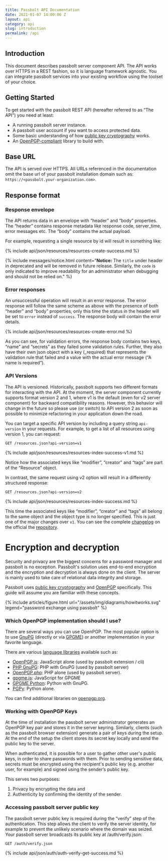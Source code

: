 ```yaml
---
title: Passbolt API Documentation
date: 2021-01-07 14:00:00 Z
layout: api
category: api
slug: introduction
permalink: /api
---
```


## Introduction

This document describes passbolt server component API. The API works over HTTPS in a REST fashion, so it is
language framework agnostic. You can integrate passbolt services into your existing workflow using the
toolset of your choice.

## Getting Started

To get started with the passbolt REST API (hereafter referred to as “The API”) you need at least:
* A running passbolt server instance.
* A passbolt user account if you want to access protected data.
* Some basic understanding of how [public key cryptography](https://en.wikipedia.org/wiki/Public-key_cryptography) works.
* An [OpenPGP-compliant](https://www.openpgp.org/about/) library to build with.

## Base URL

The API is served over HTTPS. All URLs referenced in the documentation omit the base url
of your passbolt installation domain such as:
<code>https://&lt;passbolt.your-organization.com&gt;</code>.

## Response format
### Response envelope

The API returns data in an envelope with “header” and “body” properties.
The “header” contains response metadata like response code, server_time, error messages etc.
The “body” contains the actual payload.

For example, requesting a single resource by id will result in something like:

{% include api/json/resources/resources-create-success.md %}

{% include messages/notice.html
    content="<b>Notice:</b> The <code>title</code> under header in deprecated and will be removed in future release.
    Similarly, the <code>code</code> is only indicated to improve readability for an administrator when debugging and should
    not be relied on."
%}

### Error responses

An unsuccessful operation will result in an error response. The error response will follow the same scheme as above
with the presence of both “header” and “body” properties, only this time the status in the header will be set to
<code>error</code> instead of <code>success</code>. The response body will contain the error details.

{% include api/json/resources/resources-create-error.md %}

As you can see, for validation errors, the response body contains two keys, “name” and “secrets” as they failed
some validation rules. Further, they also have their own json object with a key (_required) that represents the
validation rule that failed and a value with the actual error message (“A name is required”).

### API Versions

The API is versioned. Historically, passbolt supports two different formats for interacting with the API.
At the moment, the server component currently supports format version 2 and 1, where v1 is the default (even for v2
server component) for backward compatibility reasons. However, this behavior will change in the future so please
use (or switch) to API version 2 as soon as possible to minimize refactoring in your application down the road.

You can target a specific API version by including a query string `api-version` in your requests.
For example, to get a list of all resources using version 1, you can request:

```
GET /resources.json?api-version=v1
```
{% include api/json/resources/resources-index-success-v1.md %}

Notice how the associated keys like “modifier”, “creator” and “tags” are part of the “Resource” object.

In contrast, the same request using v2 option will result in a differently structured response:

```
GET /resources.json?api-version=v2
```
{% include api/json/resources/resources-index-success.md %}

This time the associated keys like “modifier”, “creator” and “tags” all belong to the same object and the object type is no
longer specified. This is just one of the major changes over `v1`.
You can see the complete [changelog](https://github.com/passbolt/passbolt_api/blob/master/CHANGELOG.md) on the official
the [repository](https://github.com/passbolt/passbolt_api).

# Encryption and decryption

Security and privacy are the biggest concerns for a password manager and passbolt is no exception.
Passbolt's solution uses end-to-end encryption and the encryption and decryption is always done on the client. The server
is mainly used to take care of relational data integrity and storage.

Passbolt uses [public key cryptography](https://en.wikipedia.org/wiki/Public-key_cryptography)
and [OpenPGP](https://www.openpgp.org/about/) specifically. This guide will assume you are familiar with these concepts.

{% include articles/figure.html
    url="/assets/img/diagrams/howitworks.svg"
    legend="password exchange using passbolt"
%}

### Which OpenPGP implementation should I use?
There are several ways you can use OpenPGP. The most popular option is to use [GnuPG](https://gnupg.org)
(directly or via [GPGME](https://www.gnupg.org/software/gpgme/index.html)) or another implementation in your
favorite language.

There are various [language libraries](https://www.gnupg.org/software/libraries.html) available such as:
 - [OpenPGP.js](https://openpgpjs.org/): JavaScript alone (used by passbolt extension / cli)
 - [PHP GnuPG](https://www.php.net/manual/en/book.gnupg.php): PHP with GnuPG (used by passbolt server)
 - [OpenPGP.php](https://github.com/singpolyma/openpgp-php): PHP alone (used by passbolt server).
 - [gpgme.js](https://github.com/mailvelope/gpgmejs): JavaScript for GPGME
 - [GPGME Python](http://files.au.adversary.org/crypto/gpgme-python-howto.html): Python with GnuPG.
 - [PGPy](https://github.com/SecurityInnovation/PGPy/): Python alone.

You can find additional libraries on [openpgp.org](https://www.openpgp.org/software/developer/).

### Working with OpenPGP Keys

At the time of installation the passbolt server administrator generates an OpenPGP key pair and stores it in
the server keyring. Similarly, clients (such as the passbolt browser extension) generate a pair of keys during the setup.
At the end of the setup the client stores its secret key locally and send the public key to the server.

When authenticated, it is possible for a user to gather other user's public keys, in order to share passwords with them.
Prior to sending sensitive data, secrets must be encrypted using the recipient's public key (e.g. another user, for example) and signed using the sender’s public key.

This serves two purposes:
1. Privacy by encrypting the data and
2. Authenticity by confirming the identity of the sender.

### Accessing passbolt server public key

The passbolt server public key is required during the “verify” step of the authentication. This step allows the
client to verify the server identity, for example to prevent the unlikely scenario where the domain was seized.
Your passbolt server broadcasts its public key at /auth/verify.json:

```
GET /auth/verify.json
```
{% include api/json/auth/auth-verify-get-success.md %}
